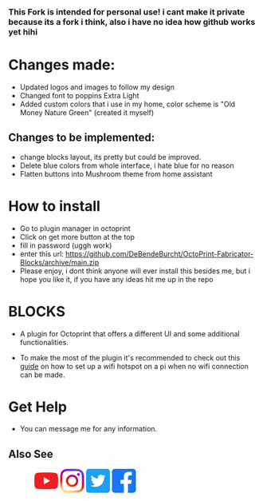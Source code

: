 ### This Fork is intended for personal use! i cant make it private because its a fork i think, also i have no idea how github works yet hihi

# Changes made:
- Updated logos and images to follow my design
- Changed font to poppins Extra Light
- Added custom colors that i use in my home, color scheme is "Old Money Nature Green" (created it myself)

## Changes to be implemented:
- change blocks layout, its pretty but could be improved.
- Delete blue colors from whole interface, i hate blue for no reason
- Flatten buttons into Mushroom theme from home assistant



# How to install
- Go to plugin manager in octoprint
- Click on get more button at the top
- fill in password (uggh work)
- enter this url: https://github.com/DeBendeBurcht/OctoPrint-Fabricator-Blocks/archive/main.zip
- Please enjoy, i dont think anyone will ever install this besides me, but i hope you like it, if you have any ideas hit me up in the repo

# BLOCKS

- A plugin for Octoprint that offers a different UI and some additional functionalities.

- To make the most of the plugin it's recommended to check out this [guide](https://medium.com/@kennethjiang/painless-wi-fi-for-octoprint-4e6b68005400)
  on how to set up a wifi hotspot on a pi when no wifi connection can be made.

# Get Help
- You can message me for any information.

## Also See
  [![Blocks](/extras/Blocks_VECTORIZADOBRANCO.png)](https://www.blockstec.com/)
  [![Youtube](/extras/youtube_icon.png)](https://www.youtube.com/c/BlocksTec)
  [![Instagram](/extras/instagram_icon.png)](https://www.instagram.com/blockstec/)
  [![Twitter](/extras/twitter_icon.png)](https://twitter.com/blockstec)
  [![Facebook](/extras/facebook_icon.png)](https://www.facebook.com/blockstec)
